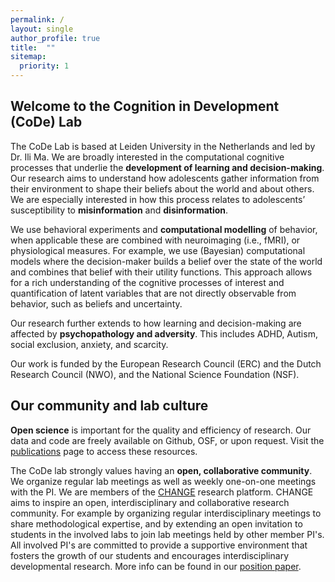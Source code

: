 ```yaml
---
permalink: /
layout: single
author_profile: true
title:  ""
sitemap:
  priority: 1
---
```

## Welcome to the Cognition in Development (CoDe) Lab
The CoDe Lab is based at Leiden University in the Netherlands and led by Dr. Ili Ma. We are broadly interested in the computational cognitive processes that underlie the **development of learning and decision-making**. Our research aims to understand how adolescents gather information from their environment to shape their beliefs about the world and about others. We are especially interested in how this process relates to adolescents’ susceptibility to **misinformation** and **disinformation**.

We use behavioral experiments and **computational modelling** of behavior, when applicable these are combined with neuroimaging (i.e., fMRI), or physiological measures. For example, we use (Bayesian) computational models where the decision-maker builds a belief over the state of the world and combines that belief with their utility functions. This approach allows for a rich understanding of the cognitive processes of interest and quantification of latent variables that are not directly observable from behavior, such as beliefs and uncertainty. 

Our research further extends to how learning and decision-making are affected by **psychopathology and adversity**. This includes ADHD, Autism, social exclusion, anxiety, and scarcity.

Our work is funded by the European Research Council (ERC) and the Dutch Research Council (NWO), and the National Science Foundation (NSF). 

## Our community and lab culture
**Open science** is important for the quality and efficiency of research. Our data and code are freely available on Github, OSF, or upon request. Visit the [publications](/research/) page to access these resources. 

The CoDe lab strongly values having an **open, collaborative community**. We organize regular lab meetings as well as weekly one-on-one meetings with the PI. We are members of the [CHANGE](https://www.changeleiden.nl/) research platform. CHANGE aims to inspire an open, interdisciplinary and collaborative research community. For example by organizing regular interdisciplinary meetings to share methodological expertise, and by extending an open invitation to students in the involved labs to join lab meetings held by other member PI's. All involved PI's are committed to provide a supportive environment that fosters the growth of our students and encourages interdisciplinary developmental research. More info can be found in our [position paper](https://www.frontiersin.org/articles/10.3389/fnint.2022.827097/full). 

